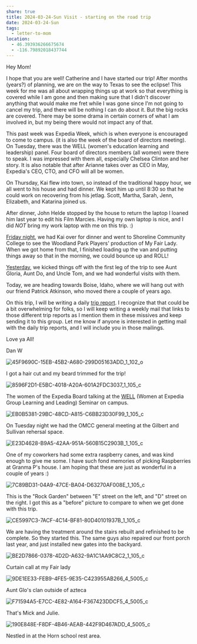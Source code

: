 ```yaml
---
share: true
title: 2024-03-24-Sun Visit - starting on the road trip
date: 2024-03-24-Sun
tags:
  - letter-to-mom
location:
  - 46.393936266675674
  - -116.79892018437744
---
```

Hey Mom!  

I hope that you are well!  Catherine and I have started our trip! After months (years?) of planning, we are on the way to Texas to see the eclipse!  This week for me was all about wrapping things up at work so that everything is covered while I am gone and then making sure that I didn't discover anything that would make me fret while I was gone since I'm not going to cancel my trip, and there will be nothing I can do about it.   But the big rocks are covered.  There may be some drama in certain corners of what I am involved in, but my being there would not impact any of that.

This past week was Expedia Week, which is when everyone is encouraged to come to campus.  (it is also the week of the board of directors meeting). On Tuesday, there was the WELL (women's education learning and leadership) panel. Four board of directors members (all women) were there to speak.   I was impressed with them all, especially Chelsea Clinton and her story.    It is also notable that after Arianne takes over as CEO in May, Expedia's CEO, CTO, and CFO will all be women. 

On Thursday, Kai flew into town, so instead of the traditional happy hour, we all went to his house and had dinner. We kept him up until 8:30 so that he could work on recovering from his jetlag.   Scott, Martha, Sarah, Jenn, Elizabeth, and Katarina joined us.

After dinner, John Helde stopped by the house to return the laptop I loaned him last year to edit his Film Marcies.  Having my own laptop is nice, and I did _NOT_ bring my work laptop with me on this trip.  :)

[Friday night](../trip-reports/2024-eclipse-texas-roadtrip/2024-03-22-fri-day0-the-night-before-we-leave.md), we had Kai over for dinner and went to Shoreline Community College to see the Woodland Park Players' production of My Fair Lady.   When we got home from that, I finished loading up the van and putting things away so that in the morning, we could bounce up and ROLL!

[Yesterday](../trip-reports/2024-eclipse-texas-roadtrip/2024-03-23-day1-sat-seattle-to-spokane---visit-aunt-glo-and-do-and-uncle-tom.md), we kicked things off with the first leg of the trip to see Aunt Gloria, Aunt Do, and Uncle Tom, and we had wonderful visits with them.  

Today, we are heading towards Boise, Idaho, where we will hang out with our friend Patrick Atkinson, who moved there a couple of years ago.

On this trip, I will be writing a daily [trip report](../trip-reports/2024-eclipse-texas-roadtrip/index.md).  I recognize that that could be a bit overwhelming for folks, so I will keep writing a weekly mail that links to those different trip reports as I mention them in these missives and keep sending it to this group.   Let me know if anyone is interested in getting mail with the daily trip reports, and I will include you in those mailings.

Love ya All!

Dan W

![45F9690C-15EB-45B2-A680-299D05163ADD_1_102_o](../attachments/45F9690C-15EB-45B2-A680-299D05163ADD_1_102_o.jpeg)

I got a hair cut and my beard trimmed for the trip!

![8596F2D1-E5BC-4018-A20A-601A2FDC3037_1_105_c](../attachments/8596F2D1-E5BC-4018-A20A-601A2FDC3037_1_105_c.jpeg)

The women of the Expedia Board talking at the [WELL](https://careers.expediagroup.com/blog/introducing-well-women-at-expedia-group-learning-and-leading/) (Women at Expedia Group Learning and Leading) Seminar on campus.

![EB0B5381-29BC-48CD-A815-C6BB23D30F99_1_105_c](../attachments/EB0B5381-29BC-48CD-A815-C6BB23D30F99_1_105_c.jpeg)

On Tuesday night we had the OMCC general meeting at the Gilbert and Sullivan rehersal space. 

![E23D4628-B9A5-42AA-951A-560B15C2903B_1_105_c](../attachments/E23D4628-B9A5-42AA-951A-560B15C2903B_1_105_c.jpeg)

One of my coworkers had some extra raspberry canes, and was kind enough to give me some.   I have such fond memories of picking Raspberries at Granma P's house.  I am hoping that these are just as wonderful in a couple of years :) 

![7C89BD31-04A9-47CE-BA04-D63270AF008E_1_105_c](../attachments/7C89BD31-04A9-47CE-BA04-D63270AF008E_1_105_c.jpeg)

This is the "Rock Garden" between "E" street on the left, and "D" street on the right.   I got this as a "before" picture to compare to when we get done with this trip.

![CE5997C3-7ACF-4C14-BF81-80D40101937B_1_105_c](../attachments/CE5997C3-7ACF-4C14-BF81-80D40101937B_1_105_c.jpeg)

We are having the treatment around the stairs rebuilt and refinished to be complete.  So they started this.  The same guys also repaired our front porch last year, and just installed new gates into the backyard.

![BE2D7866-0378-4D2D-A632-9A1C1AA9C8C2_1_105_c](../attachments/BE2D7866-0378-4D2D-A632-9A1C1AA9C8C2_1_105_c.jpeg)

Curtain call at my Fair lady

![9DE1EE33-FEB9-4FE5-9E35-C423955AB266_4_5005_c](../attachments/9DE1EE33-FEB9-4FE5-9E35-C423955AB266_4_5005_c.jpeg)

Aunt Glo's clan outside of azteca

![F71594A5-E7CC-4E82-A164-F367423DDCF5_4_5005_c](../attachments/F71594A5-E7CC-4E82-A164-F367423DDCF5_4_5005_c.jpeg)

That's Mick and Julie.

![190E848E-F8DF-4B46-AEAB-442F9D467ADD_4_5005_c](../attachments/190E848E-F8DF-4B46-AEAB-442F9D467ADD_4_5005_c.jpeg)

Nestled in at the Horn school rest area.